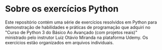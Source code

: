 # Sobre os exercícios Python

Este repositório contém uma série de exercícios resolvidos em Python para demonstração de habilidades e práticas de programação que adquiri no "Curso de Python 3 do Básico Ao Avançado (com projetos reais)" ministrado pelo instrutor Luiz Otávio Miranda na plataforma Udemy. Os exercícios estão organizados em arquivos individuais.
